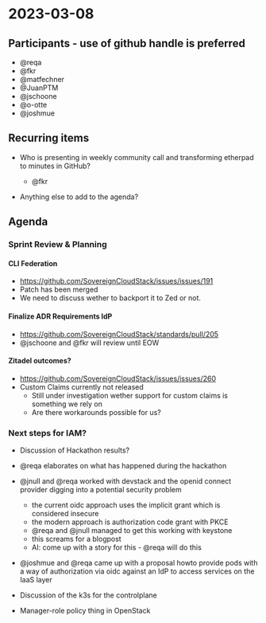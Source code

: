 # 2023-03-08
## Participants - use of github handle is preferred
* @reqa
* @fkr
* @matfechner
* @JuanPTM
* @jschoone
* @o-otte
* @joshmue

## Recurring items
* Who is presenting in weekly community call and transforming etherpad to minutes in GitHub?
  * @fkr
	
* Anything else to add to the agenda?


## Agenda

### Sprint Review & Planning

#### CLI Federation

* https://github.com/SovereignCloudStack/issues/issues/191
* Patch has been merged
* We need to discuss wether to backport it to Zed or not.

#### Finalize ADR Requirements IdP

* https://github.com/SovereignCloudStack/standards/pull/205
* @jschoone and @fkr will review until EOW

#### Zitadel outcomes?

* https://github.com/SovereignCloudStack/issues/issues/260
* Custom Claims currently not released
    * Still under investigation wether support for custom claims is something we rely on
    * Are there workarounds possible for us?

### Next steps for IAM?

* Discussion of Hackathon results?
* @reqa elaborates on what has happened during the hackathon
* @jnull and @reqa worked with devstack and the openid connect provider digging into a potential security problem
    * the current oidc approach uses the implicit grant which is considered insecure
    * the modern approach is authorization code grant with PKCE
    * @reqa and @jnull managed to get this working with keystone
    * this screams for a blogpost
    * AI: come up with a story for this - @reqa will do this
* @joshmue and @reqa came up with a proposal howto provide pods with a way of authorization via oidc against an IdP to access services on the IaaS layer


* Discussion of the k3s for the controlplane
* Manager-role policy thing in OpenStack

